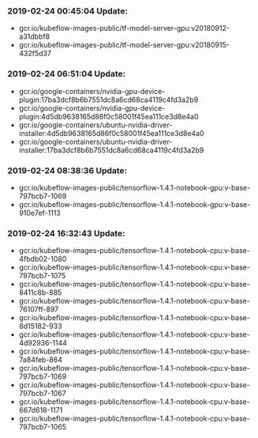### 2019-02-24 00:45:04 Update:

- gcr.io/kubeflow-images-public/tf-model-server-gpu:v20180912-a31dbbf8
- gcr.io/kubeflow-images-public/tf-model-server-gpu:v20180915-432f5d37
### 2019-02-24 06:51:04 Update:

- gcr.io/google-containers/nvidia-gpu-device-plugin:17ba3dcf8b6b7551dc8a6cd68ca4119c4fd3a2b9
- gcr.io/google-containers/nvidia-gpu-device-plugin:4d5db9638165d86f0c58001f45ea111ce3d8e4a0
- gcr.io/google-containers/ubuntu-nvidia-driver-installer:4d5db9638165d86f0c58001f45ea111ce3d8e4a0
- gcr.io/google-containers/ubuntu-nvidia-driver-installer:17ba3dcf8b6b7551dc8a6cd68ca4119c4fd3a2b9
### 2019-02-24 08:38:36 Update:

- gcr.io/kubeflow-images-public/tensorflow-1.4.1-notebook-gpu:v-base-797bcb7-1069
- gcr.io/kubeflow-images-public/tensorflow-1.4.1-notebook-gpu:v-base-910e7ef-1113
### 2019-02-24 16:32:43 Update:

- gcr.io/kubeflow-images-public/tensorflow-1.4.1-notebook-cpu:v-base-4fbdb02-1080
- gcr.io/kubeflow-images-public/tensorflow-1.4.1-notebook-cpu:v-base-797bcb7-1075
- gcr.io/kubeflow-images-public/tensorflow-1.4.1-notebook-cpu:v-base-8411c8b-885
- gcr.io/kubeflow-images-public/tensorflow-1.4.1-notebook-cpu:v-base-76107ff-897
- gcr.io/kubeflow-images-public/tensorflow-1.4.1-notebook-cpu:v-base-8d15182-933
- gcr.io/kubeflow-images-public/tensorflow-1.4.1-notebook-cpu:v-base-4d92936-1144
- gcr.io/kubeflow-images-public/tensorflow-1.4.1-notebook-cpu:v-base-7a84feb-864
- gcr.io/kubeflow-images-public/tensorflow-1.4.1-notebook-cpu:v-base-797bcb7-1069
- gcr.io/kubeflow-images-public/tensorflow-1.4.1-notebook-cpu:v-base-797bcb7-1067
- gcr.io/kubeflow-images-public/tensorflow-1.4.1-notebook-cpu:v-base-667d618-1171
- gcr.io/kubeflow-images-public/tensorflow-1.4.1-notebook-cpu:v-base-797bcb7-1065
